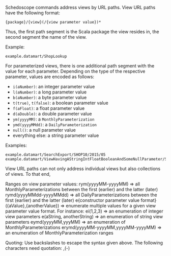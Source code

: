 Schedoscope commands address views by URL paths. View URL paths have the following format:

    {package}/{view}(/{view parameter value})*

Thus, the first path segment is the Scala package the view resides in, the second segment the name of the view. 

Example:

    example.datamart/ShopLookup

For parameterized views, there is one additional path segment with the value for each parameter. Depending on the type of the respective parameter, values are encoded as follows:

- `i(aNumber)`: an integer parameter value
- `l(aNumber)`: a long parameter value
- `b(aNumber)`: a byte parameter value
- `t(true)`, `t(false)`: a boolean parameter value
- `f(aFloat)`: a float parameter value
- `d(aDouble)`: a double parameter value
- `ym(yyyyMM)`: a `MonthlyParameterization`
- `ymd(yyyyMMdd)`: a `DailyParameterization`
- `null()`: a null parameter value
- everything else: a string parameter value

Examples:

    example.datamart/SearchExport/SHOP10/2015/05
    example.datamart/ViewHavingAStringIntFloatBooleanAndSomeNullParameter/SHOP10/i(2015)/f(5.23)/t(true)/null()

View URL paths can not only address individual views but also collections of views. To that end, 

Ranges on view parameter values:
  rym(yyyyMM-yyyyMM)            => all MonthlyParameterizations between the first (earlier) and the latter (later)
  rymd(yyyyMMdd-yyyyMMdd)       => all DailyParameterizations between the first (earlier) and the latter (later)
  e{constructor parameter value format}({aValue},{anotherValue})
                                => enumerate multiple values for a given view parameter value format.
  For instance: 
    ei(1,2,3)                   => an enumeration of integer view parameters 
    e(aString, anotherString)   => an enumeration of string view parameters 
    eymd(yyyyMM,yyyMM)          => an enumeration of MonthlyParameterizations
    erymd(yyyyMM-yyyyMM,yyyyMM-yyyyMM) => an enumeration of MonthlyParameterization ranges

Quoting:
  Use backslashes to escape the syntax given above. The following characters need quotation: \,(-)